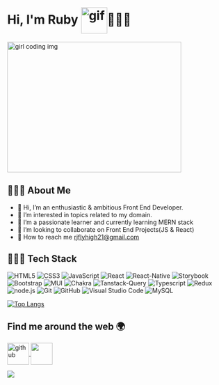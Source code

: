 # Hi, I'm Ruby <img align="center" src="https://i.pinimg.com/originals/b9/37/12/b9371273ae94a946e92074d1b9696680.gif" width="60" height="60" alt="gif">👩🏻‍💻
<img align="center" src="https://miro.medium.com/max/1600/0*K2WLMTExLyida7OR.gif" width="400" height="300" alt="girl coding img" >

## 🤵🏻‍♀️ About Me

- 👋 Hi, I’m an enthusiastic & ambitious Front End Developer.
- 👀 I’m interested in topics related to my domain.
- 🌱 I’m a passionate learner and currently learning MERN stack
- 💞️ I’m looking to collaborate on Front End Projects(JS & React)
- 📩 How to reach me rjflyhigh21@gmail.com

## 👩🏻‍💻  Tech Stack 

![HTML5](https://img.shields.io/badge/html5-%23E34F26.svg?style=for-the-badge&logo=html5&logoColor=white) 
![CSS3](https://img.shields.io/badge/css3-%231572B6.svg?style=for-the-badge&logo=css3&logoColor=white)
![JavaScript](https://img.shields.io/badge/javascript-%23323330.svg?style=for-the-badge&logo=javascript&logoColor=%23F7DF1E)
![React](https://img.shields.io/badge/react-%23323330.svg?style=for-the-badge&logo=react&logoColor=blue)
![React-Native](https://img.shields.io/badge/react-native-%23323330.svg?style=for-the-badge&logo=react-native&logoColor=blue)
![Storybook](https://img.shields.io/badge/storybook-%23323330.svg?style=for-the-badge&logo=storybook&logoColor=pink)
![Bootstrap](https://img.shields.io/badge/bootstrap-%23323330.svg?style=for-the-badge&logo=bootstrap&logoColor=%23F7DF1E)
![MUI](https://img.shields.io/badge/mui-%23323330.svg?style=for-the-badge&logo=mui&logoColor=%23F7DF1E)
![Chakra](https://img.shields.io/badge/chakra-%23323330.svg?style=for-the-badge&logo=chakraui&logoColor=blue)
![Tanstack-Query](https://img.shields.io/badge/tanstack-query-%23323330.svg?style=for-the-badge&logo=tanstack-query&logoColor=%23F7DF1E)
![Typescript](https://img.shields.io/badge/typescript-%23323330.svg?style=for-the-badge&logo=typescript&logoColor=blue)
![Redux](https://img.shields.io/badge/redux-%23323330.svg?style=for-the-badge&logo=redux&logoColor=pink)
![node.js](https://img.shields.io/badge/node.js-%23323330.svg?style=for-the-badge&logo=node.js&logoColor=green)
![Git](https://img.shields.io/badge/git-%23F05033.svg?style=for-the-badge&logo=git&logoColor=white)
![GitHub](https://img.shields.io/badge/github-%23121011.svg?style=for-the-badge&logo=github&logoColor=white)
![Visual Studio Code](https://img.shields.io/badge/Visual%20Studio%20Code-0078d7.svg?style=for-the-badge&logo=visual-studio-code&logoColor=white)
![MySQL](https://img.shields.io/badge/mysql-%2300f.svg?style=for-the-badge&logo=mysql&logoColor=white)

[![Top Langs](https://github-readme-stats.vercel.app/api/top-langs/?username=Ruby-Jain&layout=donut&text_bold=true&include_all_commits=true&theme=tokyonight&card_width=250&show_icons=true&hide=swift&langs_count=7)](https://github.com/Ruby-Jain/github-readme-stats)

## Find me around the web 🌍

<a href="https://github.com/Ruby-Jain"><img align="center" src="https://upload.wikimedia.org/wikipedia/commons/thumb/9/91/Octicons-mark-github.svg/2048px-Octicons-mark-github.svg.png" width="50" height="50" alt="github"> </a>      <a href="https://www.linkedin.com/in/ruby-jain-0032a1144">
        <img align="center" height="50" src="https://user-images.githubusercontent.com/46517096/166973395-19676cd8-f8ec-4abf-83ff-da8243505b82.png"/></a>
<br><div>
        ![](https://komarev.com/ghpvc/?username=mayankchaudhary26&color=brightgreen)    

